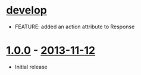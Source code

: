 # [develop](https://github.com/mojolingo/adam_signals)
 * FEATURE: added an action attribute to Response

# [1.0.0](https://github.com/mojolingo/adam_signals/compare/c05b045f041eb8e0364e8348e9e6fc868462cf40...v1.0.0) - [2013-11-12](https://rubygems.org/gems/adam_signals/versions/1.0.0)
  * Initial release
